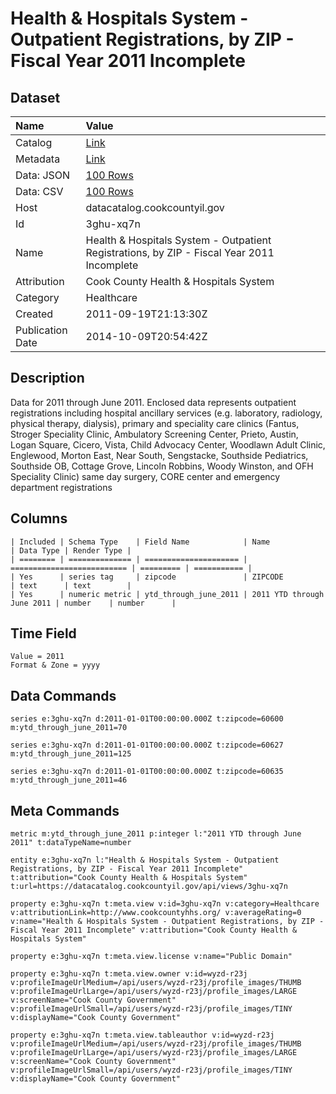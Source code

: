 # Health & Hospitals System - Outpatient Registrations, by ZIP - Fiscal Year 2011 Incomplete

## Dataset

| Name | Value |
| :--- | :---- |
| Catalog | [Link](https://catalog.data.gov/dataset/health-hospitals-system-outpatient-registrations-by-zip-fiscal-year-2011-incomplete-73b93) |
| Metadata | [Link](https://datacatalog.cookcountyil.gov/api/views/3ghu-xq7n) |
| Data: JSON | [100 Rows](https://datacatalog.cookcountyil.gov/api/views/3ghu-xq7n/rows.json?max_rows=100) |
| Data: CSV | [100 Rows](https://datacatalog.cookcountyil.gov/api/views/3ghu-xq7n/rows.csv?max_rows=100) |
| Host | datacatalog.cookcountyil.gov |
| Id | 3ghu-xq7n |
| Name | Health & Hospitals System - Outpatient Registrations, by ZIP - Fiscal Year 2011 Incomplete |
| Attribution | Cook County Health & Hospitals System |
| Category | Healthcare |
| Created | 2011-09-19T21:13:30Z |
| Publication Date | 2014-10-09T20:54:42Z |

## Description

Data for 2011 through June 2011. Enclosed data represents outpatient registrations including hospital ancillary services (e.g. laboratory, radiology, physical therapy, dialysis), primary and speciality care clinics (Fantus, Stroger Speciality Clinic, Ambulatory Screening Center, Prieto, Austin, Logan Square, Cicero, Vista, Child Advocacy Center, Woodlawn Adult Clinic, Englewood, Morton East, Near South, Sengstacke, Southside Pediatrics, Southside OB, Cottage Grove, Lincoln Robbins, Woody Winston, and OFH Speciality Clinic) same day surgery, CORE center and emergency department registrations

## Columns

```ls
| Included | Schema Type    | Field Name            | Name                       | Data Type | Render Type |
| ======== | ============== | ===================== | ========================== | ========= | =========== |
| Yes      | series tag     | zipcode               | ZIPCODE                    | text      | text        |
| Yes      | numeric metric | ytd_through_june_2011 | 2011 YTD through June 2011 | number    | number      |
```

## Time Field

```ls
Value = 2011
Format & Zone = yyyy
```

## Data Commands

```ls
series e:3ghu-xq7n d:2011-01-01T00:00:00.000Z t:zipcode=60600 m:ytd_through_june_2011=70

series e:3ghu-xq7n d:2011-01-01T00:00:00.000Z t:zipcode=60627 m:ytd_through_june_2011=125

series e:3ghu-xq7n d:2011-01-01T00:00:00.000Z t:zipcode=60635 m:ytd_through_june_2011=46
```

## Meta Commands

```ls
metric m:ytd_through_june_2011 p:integer l:"2011 YTD through June 2011" t:dataTypeName=number

entity e:3ghu-xq7n l:"Health & Hospitals System - Outpatient Registrations, by ZIP - Fiscal Year 2011 Incomplete" t:attribution="Cook County Health & Hospitals System" t:url=https://datacatalog.cookcountyil.gov/api/views/3ghu-xq7n

property e:3ghu-xq7n t:meta.view v:id=3ghu-xq7n v:category=Healthcare v:attributionLink=http://www.cookcountyhhs.org/ v:averageRating=0 v:name="Health & Hospitals System - Outpatient Registrations, by ZIP - Fiscal Year 2011 Incomplete" v:attribution="Cook County Health & Hospitals System"

property e:3ghu-xq7n t:meta.view.license v:name="Public Domain"

property e:3ghu-xq7n t:meta.view.owner v:id=wyzd-r23j v:profileImageUrlMedium=/api/users/wyzd-r23j/profile_images/THUMB v:profileImageUrlLarge=/api/users/wyzd-r23j/profile_images/LARGE v:screenName="Cook County Government" v:profileImageUrlSmall=/api/users/wyzd-r23j/profile_images/TINY v:displayName="Cook County Government"

property e:3ghu-xq7n t:meta.view.tableauthor v:id=wyzd-r23j v:profileImageUrlMedium=/api/users/wyzd-r23j/profile_images/THUMB v:profileImageUrlLarge=/api/users/wyzd-r23j/profile_images/LARGE v:screenName="Cook County Government" v:profileImageUrlSmall=/api/users/wyzd-r23j/profile_images/TINY v:displayName="Cook County Government"
```